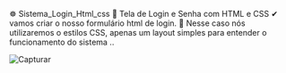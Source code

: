 ☸  Sistema_Login_Html_css
💮 Tela de Login e Senha com HTML e CSS
✔  vamos criar o nosso formulário html de login. 
🎇  Nesse caso nós utilizaremos o estilos CSS, apenas um layout simples para entender o funcionamento do sistema ..

![Capturar](https://user-images.githubusercontent.com/40584107/106038084-3ede4300-60b6-11eb-8059-b8ee88891604.JPG)
